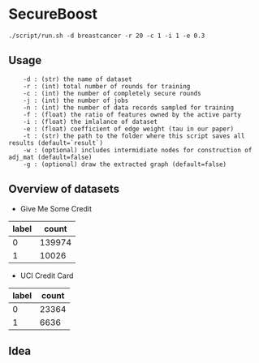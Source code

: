 # SecureBoost

```
./script/run.sh -d breastcancer -r 20 -c 1 -i 1 -e 0.3
```

## Usage

```
    -d : (str) the name of dataset
    -r : (int) total number of rounds for training
    -c : (int) the number of completely secure rounds
    -j : (int) the number of jobs
    -n : (int) the number of data records sampled for training
    -f : (float) the ratio of features owned by the active party
    -i : (float) the imlalance of dataset
    -e : (float) coefficient of edge weight (tau in our paper)
    -t : (str) the path to the folder where this script saves all results (default=`result`)
    -w : (optional) includes intermidiate nodes for construction of adj_mat (default=false)
    -g : (optional) draw the extracted graph (default=false)
```


## Overview of datasets

- Give Me Some Credit

|label   |count   |
|---|---|
|0  |139974|
|1  |10026|

- UCI Credit Card

|label   |count   |
|---|---|
|0  |23364|
|1  |6636|


## Idea

